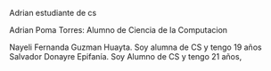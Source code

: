 
Adrian estudiante de cs

Adrian Poma Torres:
Alumno de Ciencia de la Computacion

Nayeli Fernanda Guzman Huayta. Soy alumna de CS y tengo 19 años
Salvador Donayre Epifanía. Soy Alumno de CS y tengo 21 años,

